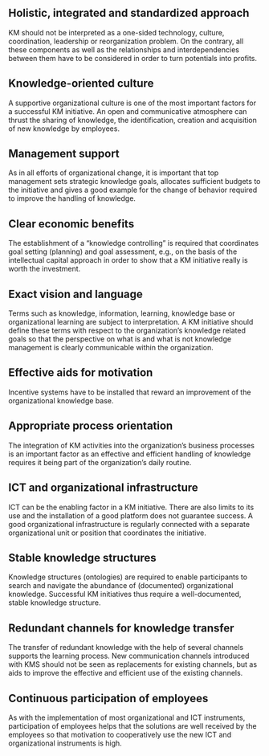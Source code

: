 
## Holistic, integrated and standardized approach
KM should not be interpreted as a one-sided technology, culture, coordination, leadership or reorganization problem.
On the contrary, all these components as well as the relationships and interdependencies between them have to be considered in order to turn potentials into profits.

## Knowledge-oriented culture
A supportive organizational culture is one of the most important factors for a successful KM initiative. An open and communicative atmosphere can thrust the sharing of knowledge, the identification, creation and acquisition of new knowledge by employees.

## Management support
As in all efforts of organizational change, it is important that top management sets strategic knowledge goals, allocates sufficient budgets to the initiative and gives a good example for the change of behavior required to improve the handling of knowledge.

## Clear economic benefits
The establishment of a “knowledge controlling” is required that coordinates goal setting (planning) and goal assessment, e.g., on the basis of the intellectual capital approach in order to show that a KM initiative really is worth the investment.

## Exact vision and language
Terms such as knowledge, information, learning, knowledge base or organizational learning are subject to interpretation.
A KM initiative should define these terms with respect to the organization’s knowledge related goals so that the perspective on what is and what is not knowledge management is clearly communicable within the organization.

## Effective aids for motivation
Incentive systems have to be installed that reward an improvement of the organizational knowledge base.

## Appropriate process orientation
The integration of KM activities into the organization’s business processes is an important factor as an effective and efficient handling of knowledge requires it being part of the organization’s daily routine.

## ICT and organizational infrastructure
ICT can be the enabling factor in a KM initiative. There are also limits to its use and the installation of a good platform does not guarantee success.
A good organizational infrastructure is regularly connected with a separate organizational unit or position that coordinates the initiative.

## Stable knowledge structures
Knowledge structures (ontologies) are required to enable participants to search and navigate the abundance of (documented) organizational knowledge.
Successful KM initiatives thus require a well-documented, stable knowledge structure.

## Redundant channels for knowledge transfer
The transfer of redundant knowledge with the help of several channels supports the learning process.
New communication channels introduced with KMS should not be seen as replacements for existing channels, but as aids to improve the effective and efficient use of the existing channels.

## Continuous participation of employees
As with the implementation of most organizational and ICT instruments, participation of employees helps that the solutions are well received by the employees so that motivation to cooperatively use the new ICT and organizational instruments is high.